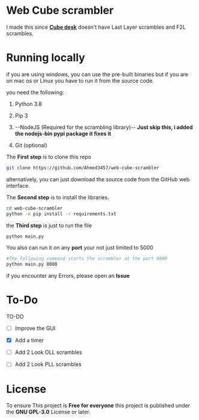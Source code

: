 
# Web Cube scrambler

I made this since [**Cube desk**](https://cubedesk.io) doesn't have Last Layer scrambles and F2L scrambles.

# Running locally

if you are using windows, you can use the pre-built binaries but if you are on mac os or Linux you have to run it from the source code.

you need the following:

1. Python 3.8

2. Pip 3

3. --NodeJS (Required for the scrambling library)-- **Just skip this, i added the nodejs-bin pypi package it fixes it**

4. Git (optional)

  

The **First step** is to clone this repo

```Bash
git clone https://github.com/Ahmed3457/web-cube-scrambler
```

alternatively, you can just download the source code from the GitHub web interface.

  

The **Second step** is to install the libraries.

```bash
cd web-cube-scrambler
python -m pip install -r requirements.txt
```

the **Third step** is just to run the file

```bash
python main.py
```

You also can run it on any **port** your not just limited to 5000

```bash
#The following command starts the scrambler at the port 8080
python main.py 8080
```  

if you encounter any Errors, please open an **Issue**

  

# To-Do

TO-DO

- [ ] Improve the GUI

- [x] Add a timer

- [ ] Add 2 Look OLL scrambles

- [ ] Add 2 Look PLL scrambles

  

# License

To ensure This project is **Free for everyone** this project is published under the **GNU GPL-3.0** License or later.
